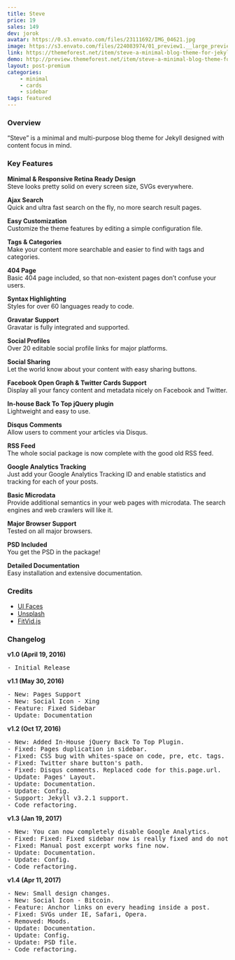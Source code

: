 ```yaml
---
title: Steve
price: 19
sales: 149
dev: jorok
avatar: https://0.s3.envato.com/files/23111692/IMG_04621.jpg
image: https://s3.envato.com/files/224083974/01_preview1.__large_preview.jpg
link: https://themeforest.net/item/steve-a-minimal-blog-theme-for-jekyll/15601096
demo: http://preview.themeforest.net/item/steve-a-minimal-blog-theme-for-jekyll/full_screen_preview/15601096
layout: post-premium
categories:
    - minimal
    - cards
    - sidebar
tags: featured
---
```


<div class="user-html"><h3 id="item-description__overview">Overview</h3>
<p>“Steve” is a minimal and multi-purpose blog theme for Jekyll designed with content focus in mind.</p>

<h3 id="item-description__key-features">Key Features</h3>
<p><strong>Minimal &amp; Responsive Retina Ready Design</strong><br>
Steve looks pretty solid on every screen size, SVGs everywhere.</p>

<p><strong>Ajax Search</strong><br>
Quick and ultra fast search on the fly, no more search result pages.</p>

<p><strong>Easy Customization</strong><br>
Customize the theme features by editing a simple configuration file.</p>

<p><strong>Tags &amp; Categories</strong><br>
Make your content more searchable and easier to find with tags and categories.</p>

<p><strong>404 Page</strong><br>
Basic 404 page included, so that non-existent pages don’t confuse your users.</p>

<p><strong>Syntax Highlighting</strong><br>
Styles for over 60 languages ready to code.</p>

<p><strong>Gravatar Support</strong><br>
Gravatar is fully integrated and supported.</p>

<p><strong>Social Profiles</strong><br>
Over 20 editable social profile links for major platforms.</p>

<p><strong>Social Sharing</strong><br>
Let the world know about your content with easy sharing buttons.</p>

<p><strong>Facebook Open Graph &amp; Twitter Cards Support</strong><br>
Display all your fancy content and metadata nicely on Facebook and Twitter.</p>

<p><strong>In-house Back To Top jQuery plugin</strong><br>
Lightweight and easy to use.</p>

<p><strong>Disqus Comments</strong><br>
Allow users to comment your articles via Disqus.</p>

<p><strong>RSS Feed</strong><br>
The whole social package is now complete with the good old RSS feed.</p>

<p><strong>Google Analytics Tracking</strong><br>
Just add your Google Analytics Tracking ID and enable statistics and tracking for each of your posts.</p>

<p><strong>Basic Microdata</strong><br>
Provide additional semantics in your web pages with microdata. The search engines and web crawlers will like it.</p>

<p><strong>Major Browser Support</strong><br>
Tested on all major browsers.</p>

<p><strong>PSD Included</strong><br>
You get the PSD in the package!</p>

<p><strong>Detailed Documentation</strong><br>
Easy installation and extensive documentation.</p>

<h3 id="item-description__credits">Credits</h3>
<ul>
<li><a href="http://uifaces.com/" rel="nofollow">UI Faces</a></li>
<li><a href="http://unsplash.com/" rel="nofollow">Unsplash</a></li>
<li><a href="http://fitvidsjs.com/" rel="nofollow">FitVid.js</a></li>
</ul>

<h3 id="item-description__changelog">Changelog</h3>
<strong>v1.0 (April 19, 2016)</strong>
<pre>- Initial Release</pre>
<strong>v1.1 (May 30, 2016)</strong>
<pre>- New: Pages Support
- New: Social Icon - Xing
- Feature: Fixed Sidebar
- Update: Documentation
</pre>
<strong>v1.2 (Oct 17, 2016)</strong>
<pre>- New: Added In-House jQuery Back To Top Plugin.
- Fixed: Pages duplication in sidebar.
- Fixed: CSS bug with whites-space on code, pre, etc. tags.
- Fixed: Twitter share button's path.
- Fixed: Disqus comments. Replaced code for this.page.url.
- Update: Pages' Layout.
- Update: Documentation.
- Update: Config.
- Support: Jekyll v3.2.1 support.
- Code refactoring.
</pre>
<strong>v1.3 (Jan 19, 2017)</strong>
<pre>- New: You can now completely disable Google Analytics.
- Fixed: Fixed: Fixed sidebar now is really fixed and do not flicker on scroll.
- Fixed: Manual post excerpt works fine now.
- Update: Documentation.
- Update: Config.
- Code refactoring.
</pre>
<strong>v1.4 (Apr 11, 2017)</strong>
<pre>- New: Small design changes.
- New: Social Icon - Bitcoin.
- Feature: Anchor links on every heading inside a post.
- Fixed: SVGs under IE, Safari, Opera.
- Removed: Moods.
- Update: Documentation.
- Update: Config.
- Update: PSD file.
- Code refactoring.
</pre></div>